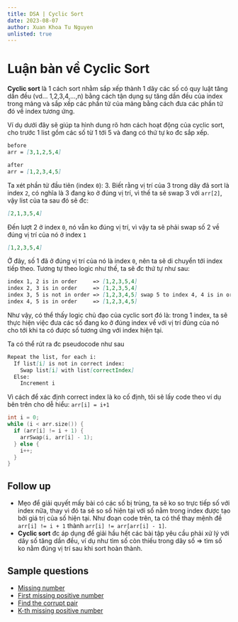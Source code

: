 ```yaml
---
title: DSA | Cyclic Sort
date: 2023-08-07
author: Xuan Khoa Tu Nguyen
unlisted: true
---
```


# Luận bàn về Cyclic Sort

**Cyclic sort** là 1 cách sort nhằm sắp xếp thành 1 dãy các số có quy luật tăng dần đều
(vd... 1,2,3,4,...,n) bằng cách tận dụng sự tăng dần đều của index trong mảng và sắp xếp các phần
tử của mảng bằng cách đưa các phần tử đó về index tương ứng.

Ví dụ dưới đây sẽ giúp ta hình dung rõ hơn cách hoạt động của cyclic sort, cho trước 1 list gồm các
số từ 1 tới 5 và đang có thứ tự ko đc sắp xếp.

```md
before
arr = [3,1,2,5,4]

after
arr = [1,2,3,4,5]
```

Ta xét phần tử đầu tiên (index `0`): 3. Biết rằng vị trí của 3 trong dãy đã sort là index `2`, có
nghĩa là 3 đang ko ở đúng vị trí, vì thế ta sẽ swap 3 với `arr[2]`, vậy list của ta sau đó sẽ đc:

```md
[2,1,3,5,4]
```

Đến lượt 2 ở index `0`, nó vẫn ko đúng vị trí, vì vậy ta sẽ phải swap số 2 về đúng vị trí của nó ở
index `1`

```md
[1,2,3,5,4]
```

Ở đây, số 1 đã ở đúng vị trí của nó là index `0`, nên ta sẽ di chuyển tới index tiếp theo. Tương tự
theo logic như thế, ta sẽ đc thứ tự như sau:

```md
index 1, 2 is in order     => [1,2,3,5,4]
index 2, 3 is in order     => [1,2,3,5,4]
index 3, 5 is not in order => [1,2,3,4,5] swap 5 to index 4, 4 is in order
index 4, 5 is in order     => [1,2,3,4,5]
```

Như vậy, có thể thấy logic chủ đạo của cyclic sort đó là: trong 1 index, ta sẽ thực hiện việc đưa
các số đang ko ở đúng index về với vị trí đúng của nó cho tới khi ta có được số tương ứng với index
hiện tại.

Ta có thể rút ra đc pseudocode như sau

```md
Repeat the list, for each i:
  If list[i] is not in correct index:
    Swap list[i] with list[correctIndex]
  Else:
    Increment i
```

Vì cách để xác định correct index là ko cố định, tôi sẽ lấy code theo ví dụ bên trên cho dễ hiểu:
`arr[i] = i+1`

```cpp
int i = 0;
while (i < arr.size()) {
  if (arr[i] != i + 1) {
    arrSwap(i, arr[i] - 1);
  } else {
    i++;
  }
}
```

## Follow up

- Mẹo để giải quyết mấy bài có các số bị trùng, ta sẽ ko so trực tiếp số với index nữa, thay vì đó
ta sẽ so số hiện tại với số nằm trong index được tạo bởi giá trị của số hiện tại. Như đoạn code trên,
ta có thể thay mệnh đề `arr[i] != i + 1` thành `arr[i] != arr[arr[i] - 1]`.
- **Cyclic sort** đc áp dụng để giải hầu hết các bài tập yêu cầu phải xử lý với dãy số tăng dần đều,
ví dụ như tìm số còn thiếu trong dãy số => tìm số ko nằm đúng vị trí sau khi sort hoàn thành.

## Sample questions

- [Missing number](https://leetcode.com/problems/missing-number/)
- [First missing positive number](https://leetcode.com/problems/first-missing-positive/)
- [Find the corrupt pair](https://www.geeksforgeeks.org/find-a-repeating-and-a-missing-number/)
- [K-th missing positive number](https://leetcode.com/problems/kth-missing-positive-number/)
